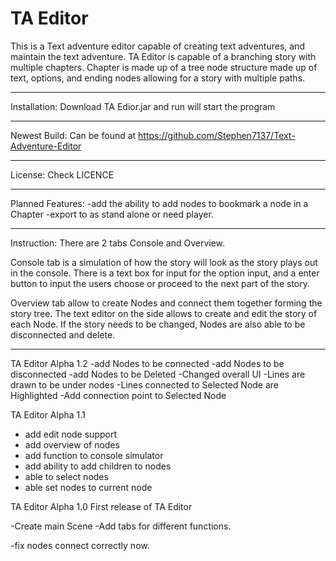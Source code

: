 TA Editor
================================================================================

This is a Text adventure editor capable of creating text adventures, and 
maintain the text adventure. TA Editor is capable of a branching story with 
multiple chapters. Chapter is made up of a tree node structure made up of 
text, options, and ending nodes allowing for a story with multiple paths.

--------------------------------------------------------------------------------

Installation:
Download TA Edior.jar and run will start the program

--------------------------------------------------------------------------------

Newest Build:
Can be found at https://github.com/Stephen7137/Text-Adventure-Editor

--------------------------------------------------------------------------------

License: Check LICENCE

--------------------------------------------------------------------------------

Planned Features:
-add the ability to add nodes to bookmark a node in a Chapter
-export to as stand alone or need player.

--------------------------------------------------------------------------------

Instruction:
There are 2 tabs Console and Overview.

Console tab is a simulation of how the story will look as the story plays out 
in the console. There is a text box for input for the option input, and a 
enter button to input the users choose or proceed to the next part of the story.

Overview tab allow to create Nodes and connect them together forming the story
tree. The text editor on the side allows to create and edit the story of each
Node. If the story needs to be changed, Nodes are also able to be disconnected
and delete.

--------------------------------------------------------------------------------
TA Editor Alpha 1.2
-add Nodes to be connected
-add Nodes to be disconnected
-add Nodes to be Deleted
-Changed overall UI
	-Lines are drawn to be under nodes
	-Lines connected to Selected Node are Highlighted
	-Add connection point to Selected Node

TA Editor Alpha 1.1
- add edit node support
- add overview of nodes
- add function to console simulator
- add ability to add children to nodes
- able to select nodes
- able set nodes to current node

TA Editor Alpha 1.0
First release of TA Editor

-Create main Scene
-Add tabs for different functions.

-fix nodes connect correctly now.